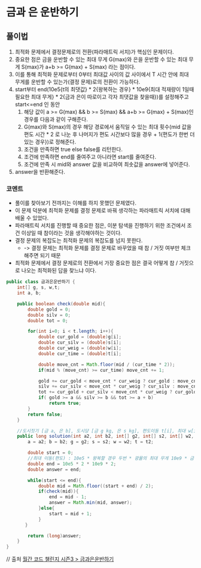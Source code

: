 # 금과 은 운반하기

## 풀이법
1. 최적화 문제에서 결정문제로의 전환(파라매트릭 서치)가 핵심인 문제이다.
2. 중요한 점은 금을 운반할 수 있는 최대 무게 G(max)와 은을 운반할 수 있는 최대 무게 S(max)가 a+b >= G(max) + S(max) 라는 점이다.
3. 이를 통해 최적화 문제로부터 0부터 최대값 사이의 값 사이에서 T 시간 안에 최대 무게를 운반할 수 있는가(결정 문제)로의 전환이 가능하다.
4. start부터 end(10e5{t의 최댓값} * 2{왕복하는 경우} * 10e9{최대 적재량이 1일때 필요한 최대 무게} * 2{금과 은이 따로이고 각자 최댓값을 찾을때})를 설정해주고 start<=end 인 동안
   1. 해당 값이 a >= G(max) && b >= S(max) && a+b >= G(max) + S(max)인 경우를 다음과 같이 구해준다.
   2. G(max)와 S(max)의 경우 해당 경로에서 움직일 수 있는 최대 횟수(mid 값을 편도 시간 * 2 로 나눈 후 나머지가 편도 시간보다 많을 경우 + 1{편도가 한번 더 있는 경우})로 정해준다.
   3. 조건을 만족하면 true else false를 리턴한다.
   4. 조건에 만족하면 end를 줄여주고 아니라면 start를 줄여준다.
   5. 조건에 만족 시 mid와 answer 값을 비교하여 최솟값을 answer에 넣어준다.
5. answer을 반환해준다.

### 코멘트
- 풀이를 찾아보기 전까지는 이해를 하지 못했던 문제였다.
- 이 문제 덕분에 최적화 문제를 결정 문제로 바꿔 생각하는 파라매트릭 서치에 대해 배울 수 있었다.
- 파라매트릭 서치를 진행할 때 중요한 점은, 이분 탐색을 진행하기 위한 조건에서 조건 이상일 때 참이라는 것을 생각해야하는 것이다.
- 결정 문제의 복잡도는 최적화 문제의 복잡도를 넘지 못한다.
  - -> 결정 문제는 최적화 문제를 결정 문제로 바꾸었을 때 참 / 거짓 여부만 체크해주면 되기 때문
- 최적화 문제에서 결정 문제로의 전환에서 가장 중요한 점은 결국 어떻게 참 / 거짓으로 나오는 최적화된 답을 찾느냐 이다.


```java
public class 금과은운반하기 {
    int[] g, s, w,t;
    int a, b;

    public boolean check(double mid){
        double gold = 0;
        double silv = 0;
        double tot = 0;

        for(int i=0; i < t.length; i++){
            double cur_gold = (double)g[i];
            double cur_silv = (double)s[i];
            double cur_weig = (double)w[i];
            double cur_time = (double)t[i];

            double move_cnt = Math.floor(mid / (cur_time * 2));
            if(mid % (move_cnt) >= cur_time) move_cnt += 1;

            gold += cur_gold < move_cnt * cur_weig ? cur_gold : move_cnt  * cur_weig;
            silv += cur_silv < move_cnt * cur_weig ? cur_silv : move_cnt * cur_weig;
            tot += cur_gold + cur_silv < move_cnt * cur_weig ? cur_gold + cur_silv : move_cnt * cur_weig;
            if( gold >= a && silv >= b && tot >= a + b)
                return true;
        }
        return false;
    }

    //도시짓기 [금 a, 은 b], 도시당 [금 g kg, 은 s kg], 편도이동 t[i], 최대 w[i] kg
    public long solution(int a2, int b2, int[] g2, int[] s2, int[] w2, int[] t2) {
        a = a2; b = b2; g = g2; s = s2; w = w2; t = t2;

        double start = 0;
        //최대 이동(편도) : 10e5 * 왕복할 경우 두번 * 광물의 최대 무게 10e9 * 금 따로 은 따로
        double end = 10e5 * 2 * 10e9 * 2;
        double answer = end;

        while(start <= end){
            double mid = Math.floor((start + end) / 2);
            if(check(mid)){
                end = mid - 1;
                answer = Math.min(mid, answer);
            }else{
                start = mid + 1;
            }
       }

        return (long)answer;
    }
}


```
// 출처 [월간 코드 챌린지 시즌3 > 금과은운반하기](https://programmers.co.kr/learn/courses/30/lessons/86053)